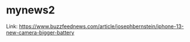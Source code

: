 # mynews2
Link: https://www.buzzfeednews.com/article/josephbernstein/iphone-13-new-camera-bigger-battery
